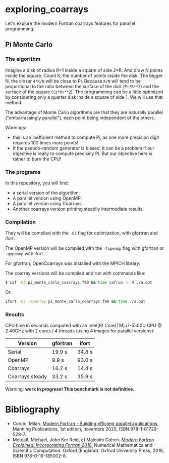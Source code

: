 # exploring_coarrays

Let's explore the modern Fortran coarrays features for parallel programming.

## Pi Monte Carlo

### The algorithm

Imagine a disk of radius R=1 inside a square of side 2*R. And draw N points inside the square. Count K, the number of points inside the disk. The bigger N, the closer `4*K/N` will be close to Pi. Because `K/N` will tend to be proportional to the ratio between the surface of the disk (`Pi*R**2`) and the surface of the square (`(2*R)**2`). The programming can be a little optimized by considering only a quarter disk inside a square of side 1. We will use that method.

The advantage of Monte Carlo algorithms are that they are naturally parallel ("embarrassingly parallel"), each point being independent of the others.

Warnings:

* this is an inefficient method to compute Pi, as one more precision digit requires 100 times more points!
* If the pseudo-random generator is biased, it can be a problem if our objective is really to compute precisely Pi. But our objective here is rather to burn the CPU!

### The programs

In this repository, you will find:

* a serial version of the algorithm.
* A parallel version using OpenMP.
* A parallel version using Coarrays.
* Another coarrays version printing steadily intermediate results.

### Compilation

They will be compiled with the `-O3` flag for optimization, with gfortran and ifort. 

The OpenMP version will be compiled with the `-fopenmp` flag with gfortran or `-qopenmp` with ifort.

For gfortran, OpenCoarrays was installed with the MPICH library.

The coarray versions will be compiled and run with commands like:
```bash
$ caf -O3 pi_monte_carlo_coarrays.f90 && time cafrun -n 4 ./a.out
```

Or:
```bash
ifort -O3 -coarray pi_monte_carlo_coarrays.f90 && time ./a.out
```

### Results

CPU time in seconds computed with an Intel(R) Core(TM) i7-5500U CPU @ 2.40GHz with 2 cores / 4 threads (using 4 images for parallel versions):

| Version         | gfortran  | ifort   |
| --------------- | --------- | ------- |
| Serial          |    19.9 s |  34.8 s |
| OpenMP          |     9.9 s |  93.0 s |
| Coarrays        |    16.2 s |  14.4 s |
| Coarrays steady |    33.2 s |  35.9 s |

Warning: **work in progress! This benchmark is not definitive.**
	
# Bibliography

* Curcic, Milan. [Modern Fortran - Building efficient parallel applications](https://learning.oreilly.com/library/view/-/9781617295287/?ar), Manning Publications, 1st edition, novembre 2020, ISBN 978-1-61729-528-7.
* Metcalf, Michael, John Ker Reid, et Malcolm Cohen. *[Modern Fortran Explained: Incorporating Fortran 2018.](https://oxford.universitypressscholarship.com/view/10.1093/oso/9780198811893.001.0001/oso-9780198811893)* Numerical Mathematics and Scientific Computation. Oxford (England): Oxford University Press, 2018, ISBN 978-0-19-185002-8.